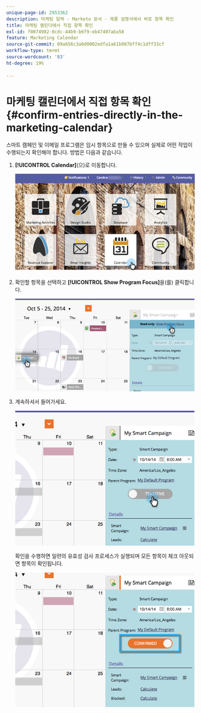 ```yaml
---
unique-page-id: 2953362
description: 마케팅 달력 - Marketo 문서 - 제품 설명서에서 바로 항목 확인
title: 마케팅 캘린더에서 직접 항목 확인
exl-id: f0074982-0cdc-44b9-b6f9-eb47407aba58
feature: Marketing Calendar
source-git-commit: 09a656c3a0d0002edfa1a61b987bff4c1dff33cf
workflow-type: tm+mt
source-wordcount: '83'
ht-degree: 19%

---
```


# 마케팅 캘린더에서 직접 항목 확인 {#confirm-entries-directly-in-the-marketing-calendar}

스마트 캠페인 및 이메일 프로그램은 임시 항목으로 만들 수 있으며 실제로 어떤 작업이 수행되는지 확인해야 합니다. 방법은 다음과 같습니다.

1. **[!UICONTROL Calendar]**(으)로 이동합니다.

   ![](assets/2017-05-10-15-30-47-5.png)

1. 확인할 항목을 선택하고 **[!UICONTROL Show Program Focus]**&#x200B;을(를) 클릭합니다.

   ![](assets/image2014-10-20-13-3a22-3a15.png)

1. 계속하셔서 들어가세요.

   ![](assets/image2014-10-20-13-3a22-3a26.png)

   확인을 수행하면 일련의 유효성 검사 프로세스가 실행되며 모든 항목이 체크 아웃되면 항목이 확인됩니다.

   ![](assets/image2014-10-20-13-3a22-3a36.png)
